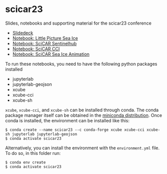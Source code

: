 # scicar23
Slides, notebooks and supporting material for the scicar23 conference

- [Slidedeck](https://docs.google.com/presentation/d/1ZUxhiTCeah78pEVXIJLKkl0oaeWsUkJKkJHwZQNHBj8/edit?usp=sharing)
- [Notebook: Little Picture Sea Ice](https://github.com/littlepictures/scicar23/blob/main/notebooks/LittlePicture_MeltingPoints.ipynb)
- [Notebook: SciCAR Sentinelhub](https://github.com/littlepictures/scicar23/blob/main/notebooks/SciCAR_Sentinelhub.ipynb)
- [Notebook: SciCAR CCI](https://github.com/littlepictures/scicar23/blob/main/notebooks/SciCAR_ClimateDAta.ipynb)
- [Notebook: SciCAR Sea Ice Animation](https://github.com/littlepictures/scicar23/blob/main/notebooks/SciCAR_SeaIceAnimation.ipynb)

To run these notebooks, you need to have the following python packages installed
- jupyterlab
- jupyterlab-geojson
- xcube
- xcube-cci
- xcube-sh

`xcube`, `xcube-cci`, and `xcube-sh` can be installed through conda.
The conda package manager itself can be obtained in the [miniconda
distribution](https://docs.conda.io/en/latest/miniconda.html). 
Once conda is installed, the environment can be installed like this:

```
$ conda create --name scicar23 --c conda-forge xcube xcube-cci xcube-sh jupyterlab jupyterlab-geojson
$ conda activate scicar23
```

Alternatively, you can install the environment with the `environment.yml` file.
To do so, in this folder run:

```
$ conda env create
$ conda activate scicar23
```
